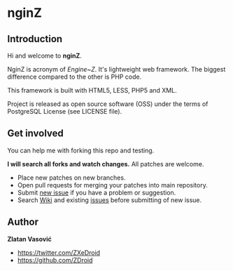 nginZ
=====

Introduction
------------
Hi and welcome to **nginZ**.

NginZ is acronym of *Engine~Z*. It's lightweight web framework. The biggest difference compared to the other is PHP code.

This framework is built with HTML5, LESS, PHP5 and XML.

Project is released as open source software (OSS) under the terms of PostgreSQL License (see LICENSE file).

Get involved
------------
You can help me with forking this repo and testing.

**I will search all forks and watch changes.** All patches are welcome.

* Place new patches on new branches.
* Open pull requests for merging your patches into main repository.
* Submit [new issue](https://github.com/ZDroid/nginZ/issues) if you have a problem or suggestion.
* Search [Wiki](https://github.com/ZDroid/nginZ/wiki) and existing [issues](https://github.com/ZDroid/nginZ/issues) before submitting of new issue.

Author
------
**Zlatan Vasović**
* https://twitter.com/ZXeDroid
* https://github.com/ZDroid
